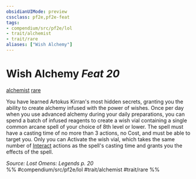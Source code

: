 ```yaml
---
obsidianUIMode: preview
cssclass: pf2e,pf2e-feat
tags:
- compendium/src/pf2e/lol
- trait/alchemist
- trait/rare
aliases: ["Wish Alchemy"]
---
```

# Wish Alchemy  *Feat 20*  
[alchemist](../../rules/traits/alchemist.md)  [rare](../../rules/traits/rare.md)  


You have learned Artokus Kirran's most hidden secrets, granting you the ability to create alchemy infused with the power of wishes. Once per day when you use advanced alchemy during your daily preparations, you can spend a batch of infused reagents to create a wish vial containing a single common arcane spell of your choice of 8th level or lower. The spell must have a casting time of no more than 3 actions, no Cost, and must be able to target you. Only you can Activate the wish vial, which takes the same number of [Interact](../../rules/actions/interact.md) actions as the spell's casting time and grants you the effects of the spell.

*Source: Lost Omens: Legends p. 20*  
%% #compendium/src/pf2e/lol #trait/alchemist #trait/rare %%